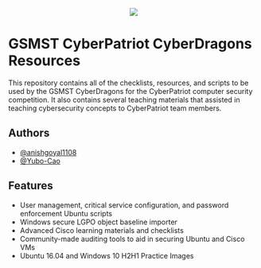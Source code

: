 <p align="center">
<img src="https://www.fusd.net/cms/lib/CA50000190/Centricity/Domain/2996/CyberPatriot-emblem.png" />
</p>

# GSMST CyberPatriot CyberDragons Resources

This repository contains all of the checklists, resources, and scripts to be used by the GSMST CyberDragons for the CyberPatriot computer security competition. It also contains several teaching materials that assisted in teaching cybersecurity concepts to CyberPatriot team members.

## Authors

- [@anishgoyal1108](https://www.github.com/anishgoyal1108)
- [@Yubo-Cao](https://www.github.com/Yubo-Cao)

## Features

- User management, critical service configuration, and password enforcement Ubuntu scripts
- Windows secure LGPO object baseline importer
- Advanced Cisco learning materials and checklists
- Community-made auditing tools to aid in securing Ubuntu and Cisco VMs
- Ubuntu 16.04 and Windows 10 H2H1 Practice Images
